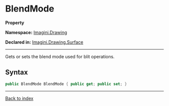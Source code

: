 # BlendMode

**Property**

**Namespace:** [Imagini.Drawing](Imagini.Drawing.md)

**Declared in:** [Imagini.Drawing.Surface](Imagini.Drawing.Surface.md)

------



Gets or sets the blend mode used for blit operations.


## Syntax

```csharp
public BlendMode BlendMode { public get; public set; }
```

------

[Back to index](index.md)